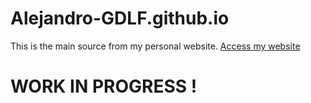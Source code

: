 # Alejandro-GDLF.github.io


This is the main source from my personal website.
<a target="_blank" href="https//:alejandro-gdlf.github.io">Access my website</a>


# WORK IN PROGRESS !
